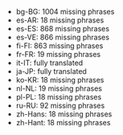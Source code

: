 - bg-BG: 1004 missing phrases
- es-AR: 18 missing phrases
- es-ES: 868 missing phrases
- es-VE: 866 missing phrases
- fi-FI: 863 missing phrases
- fr-FR: 19 missing phrases
- it-IT: fully translated
- ja-JP: fully translated
- ko-KR: 18 missing phrases
- nl-NL: 19 missing phrases
- pl-PL: 18 missing phrases
- ru-RU: 92 missing phrases
- zh-Hans: 18 missing phrases
- zh-Hant: 18 missing phrases
